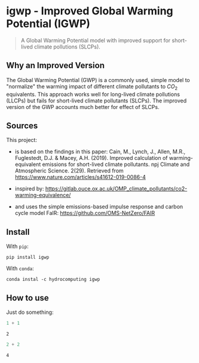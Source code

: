 # igwp - Improved Global Warming Potential (IGWP)
> A Global Warming Potential model with improved support for short-lived climate pollutions (SLCPs).


## Why an Improved Version

The Global Warming Potential (GWP) is a commonly used, simple model
to "normalize" the warming impact of different climate pollutants to 
$CO_2$ equivalents. This approach works well for long-lived climate 
pollutions (LLCPs) but fails for short-lived climate pollutants (SLCPs).
The improved version of the GWP accounts much better for effect of
SLCPs.

## Sources

This project:

* is based on the findings in this paper: 
  Cain, M., Lynch, J., Allen, M.R., Fuglestedt, D.J. & Macey, A.H. (2019).
  Improved calculation of warming- equivalent emissions for short-lived 
  climate pollutants. npj Climate and Atmospheric Science. 2(29). 
  Retrieved from https://www.nature.com/articles/s41612-019-0086-4

* inspired by: 
  https://gitlab.ouce.ox.ac.uk/OMP_climate_pollutants/co2-warming-equivalence/

* and uses the simple emissions-based impulse response and carbon cycle 
  model FaIR: https://github.com/OMS-NetZero/FAIR

## Install

With `pip`:

    pip install igwp
    
With `conda`:

    conda instal -c hydrocomputing igwp

## How to use

Just do something:

```python
1 + 1
```




    2



```python
2 + 2
```




    4


